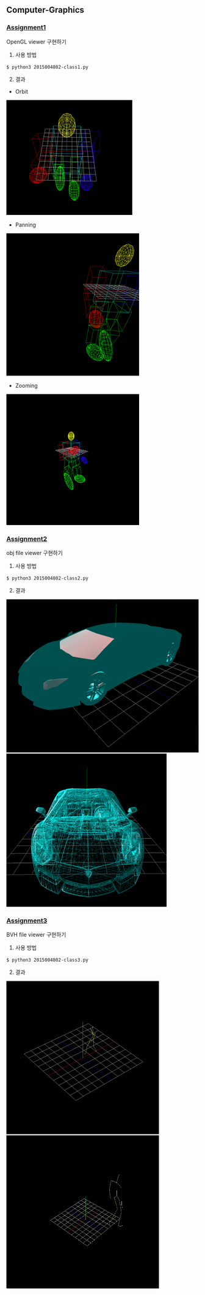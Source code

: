 ## Computer-Graphics

### [Assignment1](https://github.com/Moong0122/Computer-Graphics/tree/master/Assignment1)
OpenGL viewer 구현하기
1. 사용 방법
```
$ python3 2015004802-class1.py
```

2. 결과

- Orbit

![1-1](/Assignment1/image/1-1.png)

- Panning

![1-2](/Assignment1/image/1-2.png)

- Zooming 

![1-3](/Assignment1/image/1-3.png)

### [Assignment2](https://github.com/Moong0122/Computer-Graphics/tree/master/Assignment2)
obj file viewer 구현하기
1. 사용 방법

```
$ python3 2015004802-class2.py
```

2. 결과

<img src="/Assignment2/image/2-1.png" alt="2-1" height="400">

<img src="/Assignment2/image/2-2.png" alt="2-2" height="400">

### [Assignment3](https://github.com/Moong0122/Computer-Graphics/tree/master/Assignment3)
BVH file viewer 구현하기
1. 사용 방법

```
$ python3 2015004802-class3.py
```

2. 결과

<img src="/Assignment3/result1.gif" alt="3-1" width="400" height="400">

<img src="/Assignment3/result2.gif" alt="3-2" width="400" height="400">
